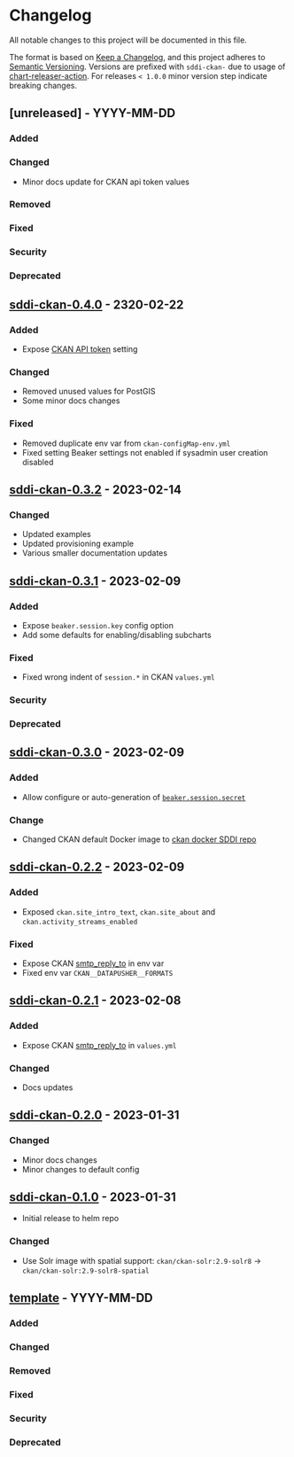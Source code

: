 # Changelog

All notable changes to this project will be documented in this file.

The format is based on [Keep a Changelog](https://keepachangelog.com/en/1.0.0/),
and this project adheres to [Semantic Versioning](https://semver.org/spec/v2.0.0.html).
Versions are prefixed with `sddi-ckan-` due to usage of
[chart-releaser-action](https://github.com/helm/chart-releaser-action).
For releases `< 1.0.0` minor version step indicate breaking changes.

## [unreleased] - YYYY-MM-DD

### Added

### Changed

- Minor docs update for CKAN api token values

### Removed

### Fixed

### Security

### Deprecated

## [sddi-ckan-0.4.0] - 2320-02-22

### Added

- Expose [CKAN API token](https://docs.ckan.org/en/latest/maintaining/configuration.html#api-token-settings) setting

### Changed

- Removed unused values for PostGIS
- Some minor docs changes

### Fixed

- Removed duplicate env var from `ckan-configMap-env.yml`
- Fixed setting Beaker settings not enabled if sysadmin user creation disabled

## [sddi-ckan-0.3.2] - 2023-02-14

### Changed

- Updated examples
- Updated provisioning example
- Various smaller documentation updates

## [sddi-ckan-0.3.1] - 2023-02-09

### Added

- Expose `beaker.session.key` config option
- Add some defaults for enabling/disabling subcharts

### Fixed

- Fixed wrong indent of `session.*` in CKAN `values.yml`

### Security

### Deprecated

## [sddi-ckan-0.3.0] - 2023-02-09

### Added

- Allow configure or auto-generation of [`beaker.session.secret`](https://docs.ckan.org/en/latest/maintaining/configuration.html#beaker-session-secret)

### Change

- Changed CKAN default Docker image to [ckan docker SDDI repo](https://github.com/tum-gis/ckan-docker/)

## [sddi-ckan-0.2.2] - 2023-02-09

### Added

- Exposed `ckan.site_intro_text`, `ckan.site_about` and `ckan.activity_streams_enabled`

### Fixed

- Expose CKAN [smtp_reply_to](https://docs.ckan.org/en/2.9/maintaining/configuration.html#smtp-reply-to) in env var
- Fixed env var `CKAN__DATAPUSHER__FORMATS`

## [sddi-ckan-0.2.1] - 2023-02-08

### Added

- Expose CKAN [smtp_reply_to](https://docs.ckan.org/en/2.9/maintaining/configuration.html#smtp-reply-to)
  in `values.yml`

### Changed

- Docs updates

## [sddi-ckan-0.2.0] - 2023-01-31

### Changed

- Minor docs changes
- Minor changes to default config

## [sddi-ckan-0.1.0] - 2023-01-31

- Initial release to helm repo

### Changed

- Use Solr image with spatial support: `ckan/ckan-solr:2.9-solr8` -> `ckan/ckan-solr:2.9-solr8-spatial`

## [template] - YYYY-MM-DD

### Added

### Changed

### Removed

### Fixed

### Security

### Deprecated

[sddi-ckan-0.4.0]: https://github.com/tum-gis/sddi-ckan-k8s/compare/sddi-ckan-0.3.2...sddi-ckan-0.4.0
[sddi-ckan-0.3.2]: https://github.com/tum-gis/sddi-ckan-k8s/compare/sddi-ckan-0.3.1...sddi-ckan-0.3.2
[sddi-ckan-0.3.1]: https://github.com/tum-gis/sddi-ckan-k8s/compare/sddi-ckan-0.3.0...sddi-ckan-0.3.1
[sddi-ckan-0.3.0]: https://github.com/tum-gis/sddi-ckan-k8s/compare/sddi-ckan-0.2.2...sddi-ckan-0.3.0
[sddi-ckan-0.2.2]: https://github.com/tum-gis/sddi-ckan-k8s/compare/sddi-ckan-0.2.1...sddi-ckan-0.2.2
[sddi-ckan-0.2.1]: https://github.com/tum-gis/sddi-ckan-k8s/compare/sddi-ckan-0.2.0...sddi-ckan-0.2.1
[sddi-ckan-0.2.0]: https://github.com/tum-gis/sddi-ckan-k8s/compare/sddi-ckan-0.1.0...sddi-ckan-0.2.0
[sddi-ckan-0.1.0]: https://github.com/tum-gis/sddi-ckan-k8s/releases/tag/sddi-ckan-0.1.0
[template]: https://keepachangelog.com/en/1.0.0/
